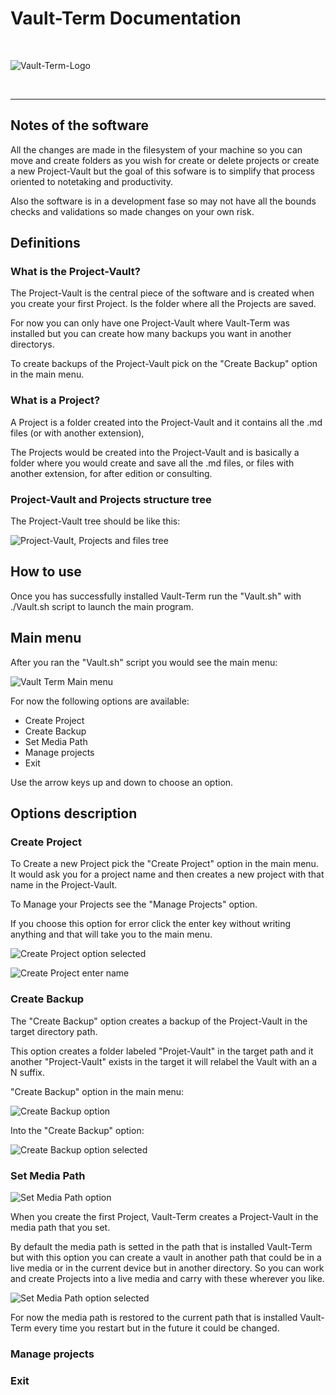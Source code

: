 # Vault-Term Documentation

<br>

![Vault-Term-Logo](./img/Vault-Term-Logo.png "Vault Term Logo")

<br>
<hr>

## Notes of the software

All the changes are made in the filesystem of your machine so you can move and create folders as you wish for create or delete projects or create a new Project-Vault but the goal of this sofware is to simplify that process oriented to notetaking and productivity. 

Also the software is in a development fase so may not have all the bounds checks and validations so made changes on your own risk.

## Definitions

### What is the Project-Vault?

The Project-Vault is the central piece of the software and is created when you create your first Project. Is the folder where all the Projects are saved.

For now you can only have one Project-Vault where Vault-Term was installed but you can create how many backups you want in another directorys.

To create backups of the Project-Vault pick on the "Create Backup" option in the main menu.


### What is a Project?

A Project is a folder created into the Project-Vault and it contains all the .md files (or with another extension), 

The Projects would be created into the Project-Vault and is basically a folder where you would create and save all the .md files, or files with another extension, for after edition or consulting.  


### Project-Vault and Projects structure tree

The Project-Vault tree should be like this:

![Project-Vault, Projects and files tree](./img/Projects-And-Project-Vault-Diagram.png "Project-Vault, Projects and files tree")


## How to use

Once you has successfully installed Vault-Term run the "Vault.sh" with ./Vault.sh script to launch the main program.

## Main menu

After you ran the "Vault.sh" script you would see the main menu:

![Vault Term Main menu](./img/main-menu.png.png "Vault Term Main menu")

For now the following options are available:

- Create Project
- Create Backup
- Set Media Path
- Manage projects
- Exit

Use the arrow keys up and down to choose an option.

## Options description

### Create Project

To Create a new Project pick the "Create Project" option in the main menu. It would ask you for a project name and then creates a new project with that name in the Project-Vault.

To Manage your Projects see the "Manage Projects" option.

If you choose this option for error click the enter key without writing anything and that will take you to the main menu.


![Create Project option selected](./img/CreateProject/vault-term-create-project-option.png "Create Project option selected")


![Create Project enter name](./img/CreateProject/create-project-option-selected.png "Create Project enter name")

### Create Backup

The "Create Backup" option creates a backup of the Project-Vault in the target directory path.

This option creates a folder labeled "Projet-Vault" in the target path and it another "Project-Vault" exists in the target it will relabel the Vault with an a N suffix.


"Create Backup" option in the main menu:

![Create Backup option](./img/CreateBackup/create-backup-option-main-menu.png "Create Backup option")

Into the "Create Backup" option:

![Create Backup option selected](./img/CreateBackup/create-backup-option-selected-main-menu.png "Create Backup option selected")


### Set Media Path

![Set Media Path option](./img/SetMediaPath/set-media-path-main-menu-option.png "Set Media Path option")

When you create the first Project, Vault-Term creates a Project-Vault in the media path that you set. 

By default the media path is setted in the path that is installed Vault-Term but with this option you can create a vault in another path that could be in a live media or in the current device but in another directory. So you can work and create Projects into a live media and carry with these wherever you like.

![Set Media Path option selected](./img/SetMediaPath/set-media-path-option-selected.png "Set Media Path option selected")

For now the media path is restored to the current path that is installed Vault-Term every time you restart but in the future it could be changed.




### Manage projects

### Exit


